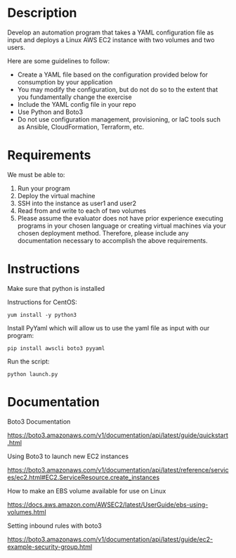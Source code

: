 # Description
Develop an automation program that takes a YAML configuration file as input and deploys a Linux AWS EC2 instance with two volumes and two users.

Here are some guidelines to follow:

* Create a YAML file based on the configuration provided below for consumption by your application
* You may modify the configuration, but do not do so to the extent that you fundamentally change the exercise
* Include the YAML config file in your repo
* Use Python and Boto3
* Do not use configuration management, provisioning, or IaC tools such as Ansible, CloudFormation, Terraform, etc.

# Requirements
We must be able to:

1. Run your program
2. Deploy the virtual machine
3. SSH into the instance as user1 and user2
4. Read from and write to each of two volumes
5. Please assume the evaluator does not have prior experience executing programs in your chosen language or creating virtual machines via your chosen deployment method. Therefore, please include any documentation necessary to accomplish the above requirements.


# Instructions
Make sure that python is installed

Instructions for CentOS:

`yum install -y python3`

Install PyYaml which will allow us to use the yaml file as input with our program:

`pip install awscli boto3 pyyaml`

Run the script:

`python launch.py`

# Documentation
Boto3 Documentation

https://boto3.amazonaws.com/v1/documentation/api/latest/guide/quickstart.html

Using Boto3 to launch new EC2 instances

https://boto3.amazonaws.com/v1/documentation/api/latest/reference/services/ec2.html#EC2.ServiceResource.create_instances

How to make an EBS volume available for use on Linux

https://docs.aws.amazon.com/AWSEC2/latest/UserGuide/ebs-using-volumes.html

Setting inbound rules with boto3

https://boto3.amazonaws.com/v1/documentation/api/latest/guide/ec2-example-security-group.html

